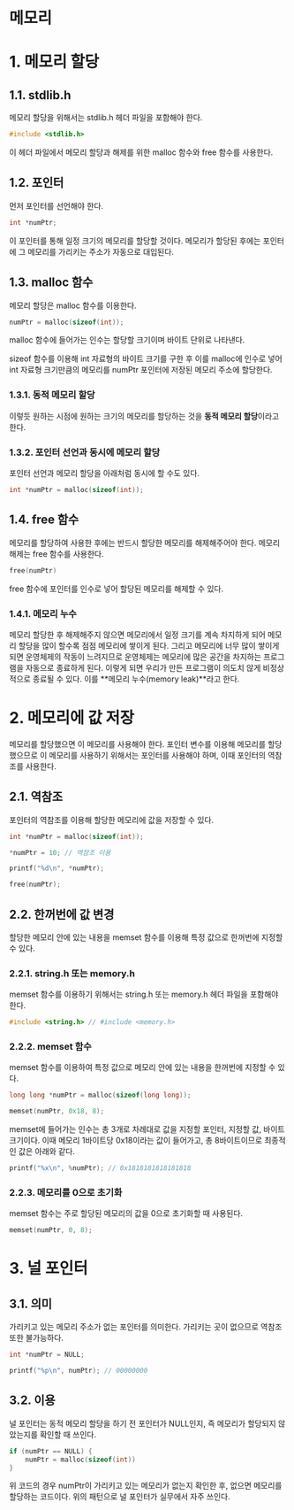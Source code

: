 메모리
=============

# 1. 메모리 할당

## 1.1. stdlib.h

메모리 할당을 위해서는 stdlib.h 헤더 파일을 포함해야 한다.

```c
#include <stdlib.h>
```

이 헤더 파일에서 메모리 할당과 해제를 위한 malloc 함수와 free 함수를 사용한다.

## 1.2. 포인터

먼저 포인터를 선언해야 한다.

```c
int *numPtr;
```

이 포인터를 통해 일정 크기의 메모리를 할당할 것이다. 메모리가 할당된 후에는 포인터에 그 메모리를 가리키는 주소가 자동으로 대입된다.

## 1.3. malloc 함수

메모리 할당은 malloc 함수를 이용한다.

```c
numPtr = malloc(sizeof(int));
```

malloc 함수에 들어가는 인수는 할당할 크기이며 바이트 단위로 나타낸다.

sizeof 함수를 이용해 int 자료형의 바이트 크기를 구한 후 이를 malloc에 인수로 넣어 int 자료형 크기만큼의 메모리를 numPtr 포인터에 저장된 메모리 주소에 할당한다.

### 1.3.1. 동적 메모리 할당

이렇듯 원하는 시점에 원하는 크기의 메모리를 할당하는 것을 **동적 메모리 할당**이라고 한다.

### 1.3.2. 포인터 선언과 동시에 메모리 할당

포인터 선언과 메모리 할당을 아래처럼 동시에 할 수도 있다.

```c
int *numPtr = malloc(sizeof(int));
```

## 1.4. free 함수

메모리를 할당하여 사용한 후에는 반드시 할당한 메모리를 해제해주어야 한다. 메모리 해제는 free 함수를 사용한다.

```c
free(numPtr)
```

free 함수에 포인터를 인수로 넣어 할당된 메모리를 해제할 수 있다.

### 1.4.1. 메모리 누수

메모리 할당한 후 해제해주지 않으면 메모리에서 일정 크기를 계속 차지하게 되어 메모리 할당을 많이 할수록 점점 메모리에 쌓이게 된다. 그리고 메모리에 너무 많이 쌓이게 되면 운영체제의 작동이 느려지므로 운영체제는 메모리에 많은 공간을 차지하는 프로그램을 자동으로 종료하게 된다. 이렇게 되면 우리가 만든 프로그램이 의도치 않게 비정상적으로 종료될 수 있다. 이를 **메모리 누수(memory leak)**라고 한다.

# 2. 메모리에 값 저장

메모리를 할당했으면 이 메모리를 사용해야 한다. 포인터 변수를 이용해 메모리를 할당했으므로 이 메모리를 사용하기 위해서는 포인터를 사용해야 하며, 이때 포인터의 역참조를 사용한다.

## 2.1. 역참조

포인터의 역참조를 이용해 할당한 메모리에 값을 저장할 수 있다.

```c
int *numPtr = malloc(sizeof(int));

*numPtr = 10; // 역참조 이용

printf("%d\n", *numPtr);

free(numPtr);
```

## 2.2. 한꺼번에 값 변경

할당한 메모리 안에 있는 내용을 memset 함수를 이용해 특정 값으로 한꺼번에 지정할 수 있다.

### 2.2.1. string.h 또는 memory.h

memset 함수를 이용하기 위해서는 string.h 또는 memory.h 헤더 파일을 포함해야 한다.

```c
#include <string.h> // #include <memory.h>
```

### 2.2.2. memset 함수

memset 함수를 이용하여 특정 값으로 메모리 안에 있는 내용을 한꺼번에 지정할 수 있다.

```c
long long *numPtr = malloc(sizeof(long long));

memset(numPtr, 0x18, 8);
```

memset에 들어가는 인수는 총 3개로 차례대로 값을 지정할 포인터, 지정할 값, 바이트 크기이다. 이때 메모리 1바이트당 0x18이라는 값이 들어가고, 총 8바이트이므로 최종적인 값은 아래와 같다.

```c
printf("%x\n", %numPtr); // 0x1818181818181818
```

### 2.2.3. 메모리를 0으로 초기화

memset 함수는 주로 할당된 메모리의 값을 0으로 초기화할 때 사용된다.

```c
memset(numPtr, 0, 8);
```

# 3. 널 포인터

## 3.1. 의미

가리키고 있는 메모리 주소가 없는 포인터를 의미한다. 가리키는 곳이 없으므로 역참조 또한 불가능하다.

```c
int *numPtr = NULL;

printf("%p\n", numPtr); // 00000000
```

## 3.2. 이용

널 포인터는 동적 메모리 할당을 하기 전 포인터가 NULL인지, 즉 메모리가 할당되지 않았는지를 확인할 때 쓰인다.

```c
if (numPtr == NULL) {
	numPtr = malloc(sizeof(int))
}
```

위 코드의 경우 numPtr이 가리키고 있는 메모리가 없는지 확인한 후, 없으면 메모리를 할당하는 코드이다. 위의 패턴으로 널 포인터가 실무에서 자주 쓰인다.
